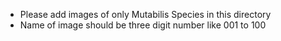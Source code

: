 - Please add images of only Mutabilis Species in this directory
- Name of image should be three digit number like 001 to 100
